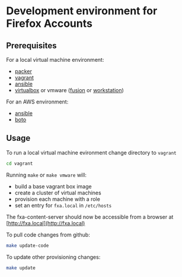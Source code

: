 # Development environment for Firefox Accounts

## Prerequisites

For a local virtual machine environment:

- [packer](http://www.packer.io/downloads.html)
- [vagrant](http://www.vagrantup.com/downloads.html)
- [ansible](http://docs.ansible.com/intro_installation.html)
- [virtualbox](https://www.virtualbox.org/wiki/Downloads) or vmware ([fusion](https://www.vmware.com/products/fusion/) or [workstation](http://www.vmware.com/products/workstation))

For an AWS environment:

- [ansible](http://docs.ansible.com/intro_installation.html)
- [boto](https://github.com/boto/boto#installation)

## Usage

To run a local virtual machine evironment change directory to `vagrant`

```sh
cd vagrant
```

Running `make` or `make vmware` will:

- build a base vagrant box image
- create a cluster of virtual machines
- provision each machine with a role
- set an entry for `fxa.local` in `/etc/hosts`

The fxa-content-server should now be accessible from a browser at [http://fxa.local](http://fxa.local)

To pull code changes from github:

```sh
make update-code
```

To update other provisioning changes:

```sh
make update
```
